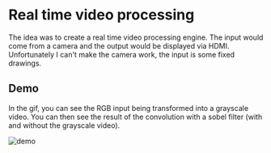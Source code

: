 # Real time video processing

The idea was to create a real time video processing engine. The input would come from a camera and the output would be displayed via HDMI. Unfortunately I can't make the camera work, the input is some fixed drawings.

## Demo

In the gif, you can see the RGB input being transformed into a grayscale video. You can then see the result of the convolution with a sobel filter (with and without the grayscale video).

![demo](docs/result.gif)